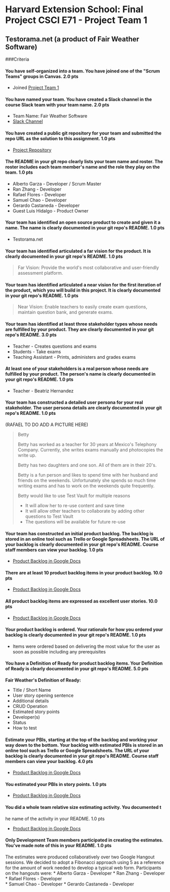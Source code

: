 # Harvard Extension School: Final Project CSCI E71 - Project Team  1
## Testorama.net (a product of Fair Weather Software)

###Criteria

#### You have self-organized into a team. You have joined one of the "Scrum Teams" groups in Canvas. 2.0 pts
   * Joined [Project Team 1](https://canvas.harvard.edu/groups/19345)

#### You have named your team. You have created a Slack channel in the course Slack team with your team name. 2.0 pts
   * Team Name: Fair Weather Software
   * [Slack Channel](https://agilefall2016.slack.com/messages/fair-weather-software/)

#### You have created a public git repository for your team and submitted the repo URL as the solution to this assignment. 1.0 pts
   * [Project Repository](https://github.com/gc-cloud/E71Project)
  

#### The README in your git repo clearly lists your team name and roster. The roster includes each team member's name and the role they play on the team. 1.0 pts
   * Alberto Garza - Developer /  Scrum Master
   * Ran Zhang - Developer
   * Rafael Flores - Developer  
   * Samuel Chao - Developer
   * Gerardo Castaneda - Developer
   * Guest  Luis Hidalgo - Product Owner
   

#### Your team has identified an open source product to create and given it a name. The name is clearly documented in your git repo's README. 1.0 pts
   * Testorama.net

#### Your team has identified articulated a far vision for the product. It is clearly documented in your git repo's README. 1.0 pts

   > Far Vision: Provide the world's most collaborative and user-friendly assessment platform.

#### Your team has identified articulated a near vision for the first iteration of the product, which you will build in this project. It is clearly documented in your git repo's README. 1.0 pts

   > Near Vision: Enable teachers to easily create exam questions, maintain question bank, 
   >and generate exams.

#### Your team has identified at least three stakeholder types whose needs are fulfilled by your product. They are clearly documented in your git repo's README. 3.0 pts
   * Teacher - Creates questions and exams
   * Students - Take exams
   * Teaching Assistant - Prints, administers and grades exams 
         
#### At least one of your stakeholders is a real person whose needs are fulfilled by your product. The person's name is clearly documented in your git repo's README. 1.0 pts
   * Teacher - Beatriz Hernandez
   

#### Your team has constructed a detailed user persona for your real stakeholder. The user persona details are clearly documented in your git repo's README. 1.0 pts
 
  (RAFAEL TO DO ADD A PICTURE HERE)
  
  >Betty 
  >
  >Betty has worked as a teacher for 30 years at Mexico's Telephony 
  >Company.  Currently, she  writes exams manually and photocopies
  >the write up.  
  >
  >Betty has two daughters and one son.  All of them are in their 
  >20's.
  >
  >Betty is a fun person and likes to spend time with her husband and 
  >friends on the weekends. Unfortunately she spends so much time writing
  >exams and has to work on the weekends quite frequently.
  >
  >Betty would like to use Test Vault for multiple reasons
  >  * It will allow her to re-use content and save time
  >  * It will allow other teachers to collaborate by adding other
  >questions to Test Vault
  >  * The questions will be available for future re-use
  
#### Your team has constructed an initial product backlog. The backlog is stored in an online tool such as Trello or Google Spreadsheets. The URL of your backlog is clearly documented in your git repo's README. Course staff members can view your backlog. 1.0 pts
 
   * [Product Backlog in Google Docs](https://docs.google.com/spreadsheets/d/10QoYgJVWE09Q55wbZcUjWuv7aTQS75cbwmrXVXkWp8o/edit?usp=sharing)

#### There are at least 10 product backlog items in your product backlog. 10.0 pts
   *  [Product Backlog in Google Docs](https://docs.google.com/spreadsheets/d/10QoYgJVWE09Q55wbZcUjWuv7aTQS75cbwmrXVXkWp8o/edit?usp=sharing) 

#### All product backlog items are expressed as excellent user stories. 10.0 pts
   * [Product Backlog in Google Docs](https://docs.google.com/spreadsheets/d/10QoYgJVWE09Q55wbZcUjWuv7aTQS75cbwmrXVXkWp8o/edit?usp=sharing)
  
#### Your product backlog is ordered. Your rationale for how you ordered your backlog is clearly documented in your git repo's README. 1.0 pts
  
  * Items were ordered based on delivering the most value for the user as soon as possible including 
  any prerequisites
    

#### You have a Definition of Ready for product backlog items. Your Definition of Ready is clearly documented in your git repo's README. 5.0 pts

   **Fair Weather's Definition of Ready:**

   * Title / Short Name
   * User story opening sentence
   * Additional details
   * CRUD Operation
   * Estimated story points
   * Developer(s)
   * Status
   * How to test



#### Estimate your PBIs, starting at the top of the backlog and working your way down to the bottom. Your backlog with estimated PBIs is stored in an online tool such as Trello or Google Spreadsheets. The URL of your backlog  is clearly documented in your git repo's README. Course staff members can view your backlog. 4.0 pts
 * [Product Backlog in Google Docs](https://docs.google.com/spreadsheets/d/10QoYgJVWE09Q55wbZcUjWuv7aTQS75cbwmrXVXkWp8o/edit?usp=sharing)

#### You estimated your PBIs in story points. 1.0 pts

 * [Product Backlog in Google Docs](https://docs.google.com/spreadsheets/d/10QoYgJVWE09Q55wbZcUjWuv7aTQS75cbwmrXVXkWp8o/edit?usp=sharing)

#### You did a whole team relative size estimating activity. You documented t
he name of the activity in your README. 1.0 pts

 * [Product Backlog in Google Docs](https://docs.google.com/spreadsheets/d/10QoYgJVWE09Q55wbZcUjWuv7aTQS75cbwmrXVXkWp8o/edit?usp=sharing)

#### Only Development Team members participated in creating the estimates. You've made note of this in your README. 1.0 pts

The estimates were produced collaboratively over two Google Hangout sessions. We decided to adopt  a Fibonacci approach
using 5 as a reference for the amount of work needed to develop a typical web form.  Participants on 
the hangouts were:
    * Alberto Garza - Developer
    * Ran Zhang - Developer
    * Rafael Flores - Developer  
    * Samuel Chao - Developer
    * Gerardo Castaneda - Developer